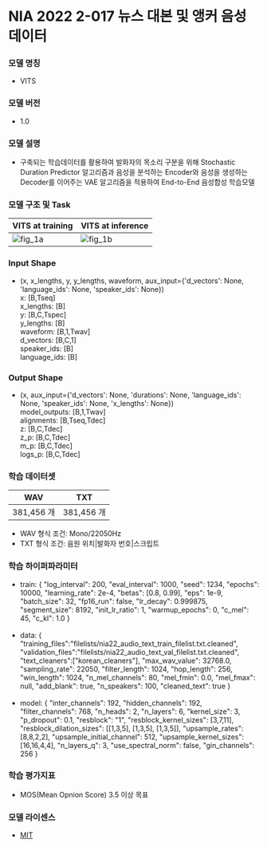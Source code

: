 # NIA 2022 2-017 뉴스 대본 및 앵커 음성 데이터

### 모델 명칭
* VITS<br>

### 모델 버전
* 1.0<br>

### 모델 설명<br>
* 구축되는 학습데이터를 활용하여 발화자의 목소리 구분을 위해 Stochastic Duration Predictor 알고리즘과 음성을 분석하는 Encoder와 음성을 생성하는 Decoder를 이어주는 VAE 알고리즘을 적용하여 End-to-End 음성합성 학습모델<br>

### 모델 구조 및 Task<br>

VITS at training|VITS at inference|
---|---|
![fig_1a](https://user-images.githubusercontent.com/118957399/205776786-32a06d0b-d1e5-47df-a164-7724331707b7.png)|![fig_1b](https://user-images.githubusercontent.com/118957399/205776793-1b22ff0e-2b7f-4b5a-b121-52d543bec02a.png)|

### Input Shape
* (x, x_lengths, y, y_lengths, waveform, aux_input={'d_vectors': None, 'language_ids': None, 'speaker_ids': None})<br>
  x: [B,Tseq]<br>
  x_lengths: [B]<br>
  y: [B,C,Tspec]<br>
  y_lengths: [B]<br>
  waveform: [B,1,Twav]<br>
  d_vectors: [B,C,1]<br>
  speaker_ids: [B]<br>
  language_ids: [B]<br>

### Output Shape<br>
* (x, aux_input={'d_vectors': None, 'durations': None, 'language_ids': None, 'speaker_ids': None, 'x_lengths': None})<br>
  model_outputs: [B,1,Twav]<br>
  alignments: [B,Tseq,Tdec]<br>
  z: [B,C,Tdec]<br>
  z_p: [B,C,Tdec]<br>
  m_p: [B,C,Tdec]<br>
  logs_p: [B,C,Tdec]<br>

### 학습 데이터셋<br>

WAV|TXT|
---|---|
381,456 개|381,456 개|

* WAV 형식 조건: Mono/22050Hz<br>
* TXT 형식 조건: 음원 위치|발화자 번호|스크립트 <br>

### 학습 하이퍼파라미터<br>
  * train: {
    "log_interval": 200,
    "eval_interval": 1000,
    "seed": 1234,
    "epochs": 10000,
    "learning_rate": 2e-4,
    "betas": [0.8, 0.99],
    "eps": 1e-9,
    "batch_size": 32,
    "fp16_run": false,
    "lr_decay": 0.999875,
    "segment_size": 8192,
    "init_lr_ratio": 1,
    "warmup_epochs": 0,
    "c_mel": 45,
    "c_kl": 1.0
  }<br><br>
  * data: {
    "training_files":"filelists/nia22_audio_text_train_filelist.txt.cleaned",
    "validation_files":"filelists/nia22_audio_text_val_filelist.txt.cleaned",
    "text_cleaners":["korean_cleaners"],
    "max_wav_value": 32768.0,
    "sampling_rate": 22050,
    "filter_length": 1024,
    "hop_length": 256,
    "win_length": 1024,
    "n_mel_channels": 80,
    "mel_fmin": 0.0,
    "mel_fmax": null,
    "add_blank": true,
    "n_speakers": 100,
    "cleaned_text": true
  }<br><br>
  * model: {
    "inter_channels": 192,
    "hidden_channels": 192,
    "filter_channels": 768,
    "n_heads": 2,
    "n_layers": 6,
    "kernel_size": 3,
    "p_dropout": 0.1,
    "resblock": "1",
    "resblock_kernel_sizes": [3,7,11],
    "resblock_dilation_sizes": [[1,3,5], [1,3,5], [1,3,5]],
    "upsample_rates": [8,8,2,2],
    "upsample_initial_channel": 512,
    "upsample_kernel_sizes": [16,16,4,4],
    "n_layers_q": 3,
    "use_spectral_norm": false,
    "gin_channels": 256
  }<br>

### 학습 평가지표<br>
* MOS(Mean Opnion Score) 3.5 이상 목표

### 모델 라이센스
* [MIT](https://opensource.org/licenses/MIT)
